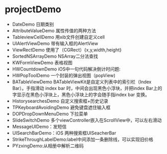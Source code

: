 # projectDemo
* DateDemo 日期类别
* AttributeValueDemo 属性传值的两种方法
* TableviewCellDemo 用xib文件创建自定义cell
* UIAlertViewDemo 带有输入框的AlertView
* ViewRectDemo 使用了（CGRect）{x,y,width,height} 
* SortedNSArrayDemo  NSArray二分法查找
* KWFormViewDemo 表格视图
* HWCountdownDemo iOS中一句代码解决倒计时问题:
* HWPopToolDemo 一个封装的弹出视图（popView)
* BATableViewDemo BATableViewKit是自定义列表中的索引栏（Index Bar）。手指滑动 index bar 时，中间会出现黑色小浮块，并把index Bar上的字显示在黑色小浮块上，黑色小浮块上的字会随手指index bar 变换。
* HistorysearchesDemo 自定义搜索框+历史记录
* TPKeyboardAvoidingDemo 避免键盘遮住输入框
* DOPDropDownMenuDemo 下拉菜单
* SlideSwitchDemo 多个viewController嵌入在ScrollView中，可以左右滑动 
* MessageUIDemo：发短信
* UISearchBarDemo：iOS 两种搜索框UISeacherBar
* StrikeThroughLabelDemo:label中间添加一条删除线，可以实现旧价格
* PYzxingDemo:从相册中解析二维码
